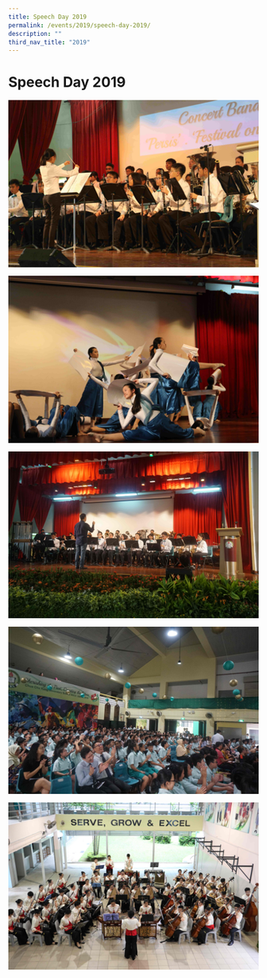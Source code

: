 ```yaml
---
title: Speech Day 2019
permalink: /events/2019/speech-day-2019/
description: ""
third_nav_title: "2019"
---
```

# **Speech Day 2019**

![](/images/speech_Day2019_001.jpg)

![](/images/speech_Day2019_002.jpg)

![](/images/speech_Day2019_003.jpg)

![](/images/speech_Day2019_004.jpg)

![](/images/speech_Day2019_005.jpg)